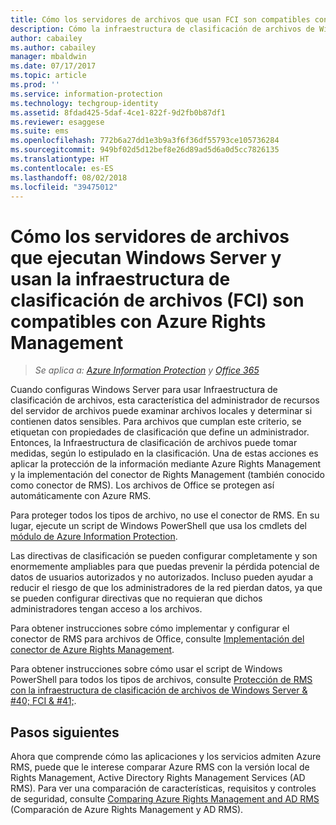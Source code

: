 ```yaml
---
title: Cómo los servidores de archivos que usan FCI son compatibles con Azure RMS desde AIP
description: Cómo la infraestructura de clasificación de archivos de Windows Server puede utilizarse con Azure RMS al implementar el conector RMS para proteger automáticamente los documentos de Office.
author: cabailey
ms.author: cabailey
manager: mbaldwin
ms.date: 07/17/2017
ms.topic: article
ms.prod: ''
ms.service: information-protection
ms.technology: techgroup-identity
ms.assetid: 8fdad425-5daf-4ce1-822f-9d2fb0b87df1
ms.reviewer: esaggese
ms.suite: ems
ms.openlocfilehash: 772b6a27dd1e3b9a3f6f36df55793ce105736284
ms.sourcegitcommit: 949bf02d5d12bef8e26d89ad5d6a0d5cc7826135
ms.translationtype: HT
ms.contentlocale: es-ES
ms.lasthandoff: 08/02/2018
ms.locfileid: "39475012"
---
```

# <a name="how-file-servers-that-run-windows-server-and-use-file-classification-infrastructure-fci-support-azure-rights-management"></a>Cómo los servidores de archivos que ejecutan Windows Server y usan la infraestructura de clasificación de archivos (FCI) son compatibles con Azure Rights Management

>*Se aplica a: [Azure Information Protection](https://azure.microsoft.com/pricing/details/information-protection) y [Office 365](http://download.microsoft.com/download/E/C/F/ECF42E71-4EC0-48FF-AA00-577AC14D5B5C/Azure_Information_Protection_licensing_datasheet_EN-US.pdf)*


Cuando configuras Windows Server para usar Infraestructura de clasificación de archivos, esta característica del administrador de recursos del servidor de archivos puede examinar archivos locales y determinar si contienen datos sensibles. Para archivos que cumplan este criterio, se etiquetan con propiedades de clasificación que define un administrador. Entonces, la Infraestructura de clasificación de archivos puede tomar medidas, según lo estipulado en la clasificación. Una de estas acciones es aplicar la protección de la información mediante Azure Rights Management y la implementación del conector de Rights Management (también conocido como conector de RMS). Los archivos de Office se protegen así automáticamente con Azure RMS.

Para proteger todos los tipos de archivo, no use el conector de RMS. En su lugar, ejecute un script de Windows PowerShell que usa los cmdlets del [módulo de Azure Information Protection](./rms-client/client-admin-guide-powershell.md).

Las directivas de clasificación se pueden configurar completamente y son enormemente ampliables para que puedas prevenir la pérdida potencial de datos de usuarios autorizados y no autorizados. Incluso pueden ayudar a reducir el riesgo de que los administradores de la red pierdan datos, ya que se pueden configurar directivas que no requieran que dichos administradores tengan acceso a los archivos.

Para obtener instrucciones sobre cómo implementar y configurar el conector de RMS para archivos de Office, consulte [Implementación del conector de Azure Rights Management](./deploy-use/deploy-rms-connector.md).

Para obtener instrucciones sobre cómo usar el script de Windows PowerShell para todos los tipos de archivos, consulte [Protección de RMS con la infraestructura de clasificación de archivos de Windows Server & #40; FCI & #41;](./rms-client/configure-fci.md).



## <a name="next-steps"></a>Pasos siguientes
Ahora que comprende cómo las aplicaciones y los servicios admiten Azure RMS, puede que le interese comparar Azure RMS con la versión local de Rights Management, Active Directory Rights Management Services (AD RMS). Para ver una comparación de características, requisitos y controles de seguridad, consulte [Comparing Azure Rights Management and AD RMS](compare-on-premise.md) (Comparación de Azure Rights Management y AD RMS).


